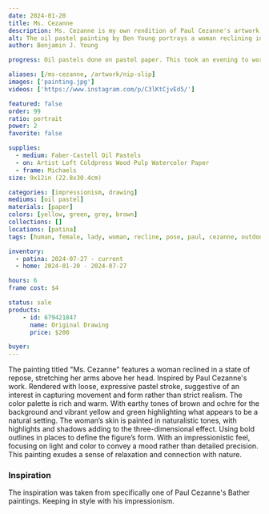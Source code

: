 ```yaml
---
date: 2024-01-20
title: Ms. Cezanne
description: Ms. Cezanne is my own rendition of Paul Cezanne's artwork, including one of his many bather subjects. Using the oil pastels I have on hand.
alt: The oil pastel painting by Ben Young portrays a woman reclining in a vibrant, natural setting, depicted with vivid colors and energetic, sketch-like strokes that create a lively and dynamic composition.
author: Benjamin J. Young

progress: Oil pastels done on pastel paper. This took an evening to work on. It was meant to go quick and be expressive, to get that enjoyment of impressionism and force myself away from perfectionism.

aliases: [/ms-cezanne, /artwork/nip-slip]
images: ['painting.jpg']
videos: ['https://www.instagram.com/p/C3lKtCjvEd5/']

featured: false
order: 99
ratio: portrait
power: 2
favorite: false

supplies:
  - medium: Faber-Castell Oil Pastels
  - on: Artist Loft Coldpress Wood Pulp Watercolor Paper
  - frame: Michaels
size: 9x12in (22.8x30.4cm)

categories: [impressionism, drawing]
mediums: [oil pastel]
materials: [paper]
colors: [yellow, green, grey, brown]
collections: []
locations: [patina]
tags: [human, female, lady, woman, recline, pose, paul, cezanne, outdoors, figure, repose, rich, warm, earthy, warm]

inventory:
  - patina: 2024-07-27 - current
  - home: 2024-01-20 - 2024-07-27

hours: 6
frame cost: $4

status: sale
products:
    - id: 679421847
      name: Original Drawing
      price: $200

buyer: 
---
```


The painting titled "Ms. Cezanne" features a woman reclined in a state of repose, stretching her arms above her head. Inspired by Paul Cezanne's work. Rendered with loose, expressive pastel stroke, suggestive of an interest in capturing movement and form rather than strict realism. The color palette is rich and warm. With earthy tones of brown and ochre for the background and vibrant yellow and green highlighting what appears to be a natural setting. The woman’s skin is painted in naturalistic tones, with highlights and shadows adding to the three-dimensional effect. Using bold outlines in places to define the figure’s form. With an impressionistic feel, focusing on light and color to convey a mood rather than detailed precision. This painting exudes a sense of relaxation and connection with nature.

### Inspiration ###

The inspiration was taken from specifically one of Paul Cezanne's Bather paintings. Keeping in style with his impressionism.